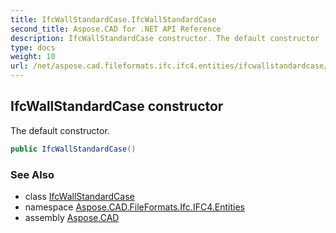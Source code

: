```yaml
---
title: IfcWallStandardCase.IfcWallStandardCase
second_title: Aspose.CAD for .NET API Reference
description: IfcWallStandardCase constructor. The default constructor
type: docs
weight: 10
url: /net/aspose.cad.fileformats.ifc.ifc4.entities/ifcwallstandardcase/ifcwallstandardcase/
---
```

## IfcWallStandardCase constructor

The default constructor.

```csharp
public IfcWallStandardCase()
```

### See Also

* class [IfcWallStandardCase](../)
* namespace [Aspose.CAD.FileFormats.Ifc.IFC4.Entities](../../ifcwallstandardcase/)
* assembly [Aspose.CAD](../../../)


